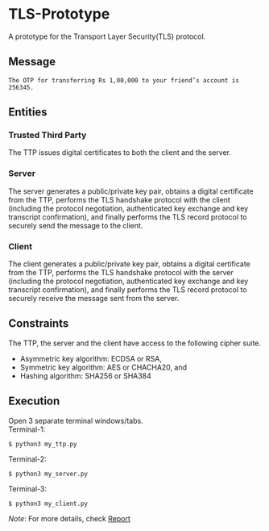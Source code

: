 # TLS-Prototype
A prototype for the Transport Layer Security(TLS) protocol.

## Message
```
The OTP for transferring Rs 1,00,000 to your friend’s account is 256345.
```

## Entities
### Trusted Third Party
The TTP issues digital certificates to both the client and the server.

### Server
The server generates a public/private key pair, obtains a digital certificate from the TTP, performs the TLS handshake protocol with the client (including the protocol negotiation, authenticated key exchange and key transcript confirmation), and finally performs the TLS record protocol to securely send the message to the client.

### Client
The client generates a public/private key pair, obtains a digital certificate from the TTP, performs the TLS handshake protocol with the server (including the protocol negotiation, authenticated key exchange and key transcript confirmation), and finally performs the TLS record protocol to securely receive the message sent from the server.

## Constraints
The TTP, the server and the client have access to the following cipher suite. 
- Asymmetric key algorithm: ECDSA or RSA,
- Symmetric key algorithm: AES or CHACHA20, and
- Hashing algorithm: SHA256 or SHA384

## Execution
Open 3 separate terminal windows/tabs.\
Terminal-1:
```
$ python3 my_ttp.py
```
Terminal-2:
```
$ python3 my_server.py
```
Terminal-3:
```
$ python3 my_client.py
```

*Note*: For more details, check [Report](https://github.com/aarunishsinha/TLS-Prototype/blob/main/readme.pdf)

